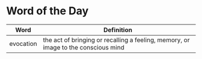 # Word of the Day

|Word|Definition|
|---|---|
|evocation|the act of bringing or recalling a feeling, memory, or image to the conscious mind|